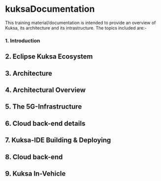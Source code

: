 # kuksaDocumentation

This training material/documentation is intended to provide an overview of Kuksa, its architecture and its intrastructure. The topics included are:-
### 1. Introduction
 
## 2. Eclipse Kuksa Ecosystem    

## 3. Architecture   

## 4. Architectural Overview

## 5. The 5G-Infrastructure
         
## 6. Cloud back-end details

## 7. Kuksa-IDE Building & Deploying

## 8. Cloud back-end

## 9. Kuksa In-Vehicle
